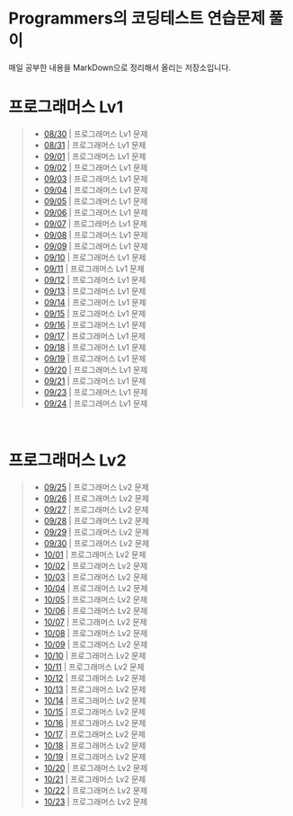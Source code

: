 # Programmers의 코딩테스트 연습문제 풀이
매일 공부한 내용을 MarkDown으로 정리해서 올리는 저장소입니다.

# 프로그래머스 Lv1
> - [08/30](./README/0830.md) | 프로그래머스 Lv1 문제
> - [08/31](./README/0831.md) | 프로그래머스 Lv1 문제
> - [09/01](./README/0901.md) | 프로그래머스 Lv1 문제
> - [09/02](./README/0902.md) | 프로그래머스 Lv1 문제
> - [09/03](./README/0903.md) | 프로그래머스 Lv1 문제
> - [09/04](./README/0904.md) | 프로그래머스 Lv1 문제
> - [09/05](./README/0905.md) | 프로그래머스 Lv1 문제
> - [09/06](./README/0906.md) | 프로그래머스 Lv1 문제
> - [09/07](./README/0907.md) | 프로그래머스 Lv1 문제
> - [09/08](./README/0908.md) | 프로그래머스 Lv1 문제
> - [09/09](./README/0909.md) | 프로그래머스 Lv1 문제
> - [09/10](./README/0910.md) | 프로그래머스 Lv1 문제
> - [09/11](./README/0911.md) | 프로그래머스 Lv1 문제
> - [09/12](./README/0912.md) | 프로그래머스 Lv1 문제
> - [09/13](./README/0913.md) | 프로그래머스 Lv1 문제
> - [09/14](./README/0914.md) | 프로그래머스 Lv1 문제
> - [09/15](./README/0915.md) | 프로그래머스 Lv1 문제
> - [09/16](./README/0916.md) | 프로그래머스 Lv1 문제
> - [09/17](./README/0917.md) | 프로그래머스 Lv1 문제
> - [09/18](./README/0918.md) | 프로그래머스 Lv1 문제
> - [09/19](./README/0919.md) | 프로그래머스 Lv1 문제
> - [09/20](./README/0920.md) | 프로그래머스 Lv1 문제
> - [09/21](./README/0921.md) | 프로그래머스 Lv1 문제
> - [09/23](./README/0923.md) | 프로그래머스 Lv1 문제
> - [09/24](./README/0924.md) | 프로그래머스 Lv1 문제

<br>

# 프로그래머스 Lv2
> - [09/25](./README/0925.md) | 프로그래머스 Lv2 문제
> - [09/26](./README/0926.md) | 프로그래머스 Lv2 문제
> - [09/27](./README/0927.md) | 프로그래머스 Lv2 문제
> - [09/28](./README/0928.md) | 프로그래머스 Lv2 문제
> - [09/29](./README/0929.md) | 프로그래머스 Lv2 문제
> - [09/30](./README/0930.md) | 프로그래머스 Lv2 문제
> - [10/01](./README/1001.md) | 프로그래머스 Lv2 문제
> - [10/02](./README/1002.md) | 프로그래머스 Lv2 문제
> - [10/03](./README/1003.md) | 프로그래머스 Lv2 문제
> - [10/04](./README/1004.md) | 프로그래머스 Lv2 문제
> - [10/05](./README/1005.md) | 프로그래머스 Lv2 문제
> - [10/06](./README/1006.md) | 프로그래머스 Lv2 문제
> - [10/07](./README/1007.md) | 프로그래머스 Lv2 문제
> - [10/08](./README/1008.md) | 프로그래머스 Lv2 문제
> - [10/09](./README/1009.md) | 프로그래머스 Lv2 문제
> - [10/10](./README/1010.md) | 프로그래머스 Lv2 문제
> - [10/11](./README/1011.md) | 프로그래머스 Lv2 문제
> - [10/12](./README/1012.md) | 프로그래머스 Lv2 문제
> - [10/13](./README/1013.md) | 프로그래머스 Lv2 문제
> - [10/14](./README/1014.md) | 프로그래머스 Lv2 문제
> - [10/15](./README/1015.md) | 프로그래머스 Lv2 문제
> - [10/16](./README/1016.md) | 프로그래머스 Lv2 문제
> - [10/17](./README/1017.md) | 프로그래머스 Lv2 문제
> - [10/18](./README/1018.md) | 프로그래머스 Lv2 문제
> - [10/19](./README/1019.md) | 프로그래머스 Lv2 문제
> - [10/20](./README/1020.md) | 프로그래머스 Lv2 문제
> - [10/21](./README/1021.md) | 프로그래머스 Lv2 문제
> - [10/22](./README/1022.md) | 프로그래머스 Lv2 문제
> - [10/23](./README/1023.md) | 프로그래머스 Lv2 문제